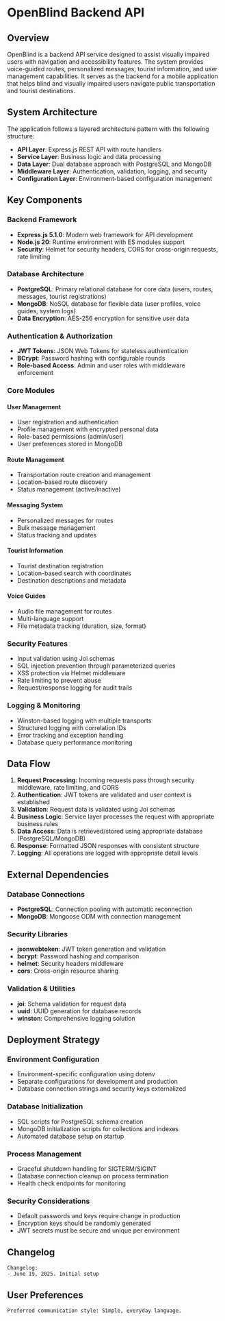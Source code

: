 # OpenBlind Backend API

## Overview

OpenBlind is a backend API service designed to assist visually impaired users with navigation and accessibility features. The system provides voice-guided routes, personalized messages, tourist information, and user management capabilities. It serves as the backend for a mobile application that helps blind and visually impaired users navigate public transportation and tourist destinations.

## System Architecture

The application follows a layered architecture pattern with the following structure:

- **API Layer**: Express.js REST API with route handlers
- **Service Layer**: Business logic and data processing
- **Data Layer**: Dual database approach with PostgreSQL and MongoDB
- **Middleware Layer**: Authentication, validation, logging, and security
- **Configuration Layer**: Environment-based configuration management

## Key Components

### Backend Framework
- **Express.js 5.1.0**: Modern web framework for API development
- **Node.js 20**: Runtime environment with ES modules support
- **Security**: Helmet for security headers, CORS for cross-origin requests, rate limiting

### Database Architecture
- **PostgreSQL**: Primary relational database for core data (users, routes, messages, tourist registrations)
- **MongoDB**: NoSQL database for flexible data (user profiles, voice guides, system logs)
- **Data Encryption**: AES-256 encryption for sensitive user data

### Authentication & Authorization
- **JWT Tokens**: JSON Web Tokens for stateless authentication
- **BCrypt**: Password hashing with configurable rounds
- **Role-based Access**: Admin and user roles with middleware enforcement

### Core Modules

#### User Management
- User registration and authentication
- Profile management with encrypted personal data
- Role-based permissions (admin/user)
- User preferences stored in MongoDB

#### Route Management
- Transportation route creation and management
- Location-based route discovery
- Status management (active/inactive)

#### Messaging System
- Personalized messages for routes
- Bulk message management
- Status tracking and updates

#### Tourist Information
- Tourist destination registration
- Location-based search with coordinates
- Destination descriptions and metadata

#### Voice Guides
- Audio file management for routes
- Multi-language support
- File metadata tracking (duration, size, format)

### Security Features
- Input validation using Joi schemas
- SQL injection prevention through parameterized queries
- XSS protection via Helmet middleware
- Rate limiting to prevent abuse
- Request/response logging for audit trails

### Logging & Monitoring
- Winston-based logging with multiple transports
- Structured logging with correlation IDs
- Error tracking and exception handling
- Database query performance monitoring

## Data Flow

1. **Request Processing**: Incoming requests pass through security middleware, rate limiting, and CORS
2. **Authentication**: JWT tokens are validated and user context is established
3. **Validation**: Request data is validated using Joi schemas
4. **Business Logic**: Service layer processes the request with appropriate business rules
5. **Data Access**: Data is retrieved/stored using appropriate database (PostgreSQL/MongoDB)
6. **Response**: Formatted JSON responses with consistent structure
7. **Logging**: All operations are logged with appropriate detail levels

## External Dependencies

### Database Connections
- **PostgreSQL**: Connection pooling with automatic reconnection
- **MongoDB**: Mongoose ODM with connection management

### Security Libraries
- **jsonwebtoken**: JWT token generation and validation
- **bcrypt**: Password hashing and comparison
- **helmet**: Security headers middleware
- **cors**: Cross-origin resource sharing

### Validation & Utilities
- **joi**: Schema validation for request data
- **uuid**: UUID generation for database records
- **winston**: Comprehensive logging solution

## Deployment Strategy

### Environment Configuration
- Environment-specific configuration using dotenv
- Separate configurations for development and production
- Database connection strings and security keys externalized

### Database Initialization
- SQL scripts for PostgreSQL schema creation
- MongoDB initialization scripts for collections and indexes
- Automated database setup on startup

### Process Management
- Graceful shutdown handling for SIGTERM/SIGINT
- Database connection cleanup on process termination
- Health check endpoints for monitoring

### Security Considerations
- Default passwords and keys require change in production
- Encryption keys should be randomly generated
- JWT secrets must be secure and unique per environment

## Changelog

```
Changelog:
- June 19, 2025. Initial setup
```

## User Preferences

```
Preferred communication style: Simple, everyday language.
```